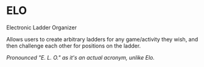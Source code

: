 ELO
===
Electronic Ladder Organizer

Allows users to create arbitrary ladders for any game/activity they wish, and then challenge each other for positions on the ladder. 

*Pronounced "E. L. O." as it's an actual acronym, unlike Elo.*